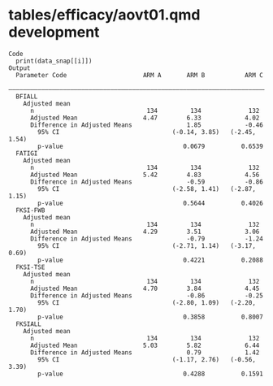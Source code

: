 # tables/efficacy/aovt01.qmd development

    Code
      print(data_snap[[i]])
    Output
      Parameter Code                     ARM A       ARM B           ARM C    
      ————————————————————————————————————————————————————————————————————————
      BFIALL                                                                  
        Adjusted mean                                                         
          n                               134         134             132     
          Adjusted Mean                  4.47        6.33            4.02     
          Difference in Adjusted Means               1.85            -0.46    
            95% CI                               (-0.14, 3.85)   (-2.45, 1.54)
            p-value                                 0.0679          0.6539    
      FATIGI                                                                  
        Adjusted mean                                                         
          n                               134         134             132     
          Adjusted Mean                  5.42        4.83            4.56     
          Difference in Adjusted Means               -0.59           -0.86    
            95% CI                               (-2.58, 1.41)   (-2.87, 1.15)
            p-value                                 0.5644          0.4026    
      FKSI-FWB                                                                
        Adjusted mean                                                         
          n                               134         134             132     
          Adjusted Mean                  4.29        3.51            3.06     
          Difference in Adjusted Means               -0.79           -1.24    
            95% CI                               (-2.71, 1.14)   (-3.17, 0.69)
            p-value                                 0.4221          0.2088    
      FKSI-TSE                                                                
        Adjusted mean                                                         
          n                               134         134             132     
          Adjusted Mean                  4.70        3.84            4.45     
          Difference in Adjusted Means               -0.86           -0.25    
            95% CI                               (-2.80, 1.09)   (-2.20, 1.70)
            p-value                                 0.3858          0.8007    
      FKSIALL                                                                 
        Adjusted mean                                                         
          n                               134         134             132     
          Adjusted Mean                  5.03        5.82            6.44     
          Difference in Adjusted Means               0.79            1.42     
            95% CI                               (-1.17, 2.76)   (-0.56, 3.39)
            p-value                                 0.4288          0.1591    

